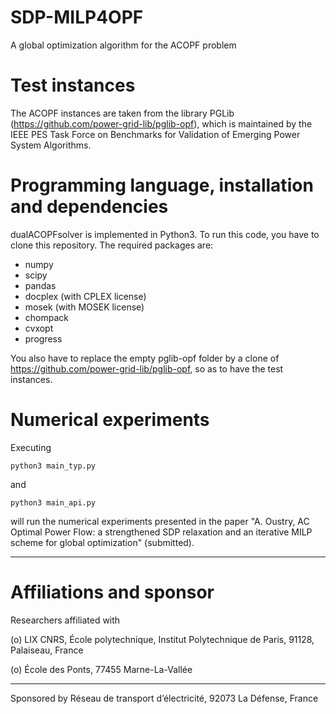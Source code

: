 # SDP-MILP4OPF
A global optimization algorithm for the ACOPF problem

# Test instances

The ACOPF instances are taken from the library PGLib (https://github.com/power-grid-lib/pglib-opf), which is maintained by the IEEE PES Task Force on Benchmarks for Validation of Emerging Power System Algorithms.


# Programming language, installation and dependencies

dualACOPFsolver is implemented in Python3. To run this code, you have to clone this repository. The required packages are:
- numpy
- scipy
- pandas
- docplex (with CPLEX license)
- mosek (with MOSEK license)
- chompack
- cvxopt 
- progress


You also have to replace the empty pglib-opf folder by a clone of https://github.com/power-grid-lib/pglib-opf, so as to have the test instances.


# Numerical experiments

Executing 
```
python3 main_typ.py
```

and

```
python3 main_api.py
```

will run the numerical experiments presented in the paper "A. Oustry, AC Optimal Power Flow: a strengthened SDP relaxation and an iterative MILP scheme for global optimization" (submitted).  

---------------------------------------------------------------------------------------
# Affiliations and sponsor

Researchers affiliated with

(o) LIX CNRS, École polytechnique, Institut Polytechnique de Paris, 91128, Palaiseau, France 

(o) École des Ponts, 77455 Marne-La-Vallée

---------------------------------------------------------------------------------------

Sponsored by Réseau de transport d’électricité, 92073 La Défense, France




